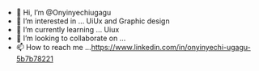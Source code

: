 - 👋 Hi, I’m @Onyinyechiugagu
- 👀 I’m interested in ... UiUx and Graphic design
- 🌱 I’m currently learning ... Uiux
- 💞️ I’m looking to collaborate on ...
- 📫 How to reach me ...https://www.linkedin.com/in/onyinyechi-ugagu-5b7b78221

<!---
Onyinyechiugagu/Onyinyechiugagu is a ✨ special ✨ repository because its `README.md` (this file) appears on your GitHub profile.
You can click the Preview link to take a look at your changes.
--->
